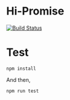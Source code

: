 # Hi-Promise
<a href="https://circleci.com/gh/ele828/hi-promise/tree/master"><img src="https://circleci.com/gh/ele828/hi-promise/tree/master.png" alt="Build Status"></a>

# Test
```npm install```

And then,

```npm run test```
